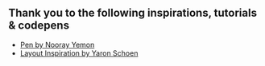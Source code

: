 ## Thank you to the following inspirations, tutorials & codepens

* [Pen by Nooray Yemon](https://codepen.io/yemon/pen/pWoROm)
* [Layout Inspiration by Yaron Schoen](https://yaronschoen.com/)
